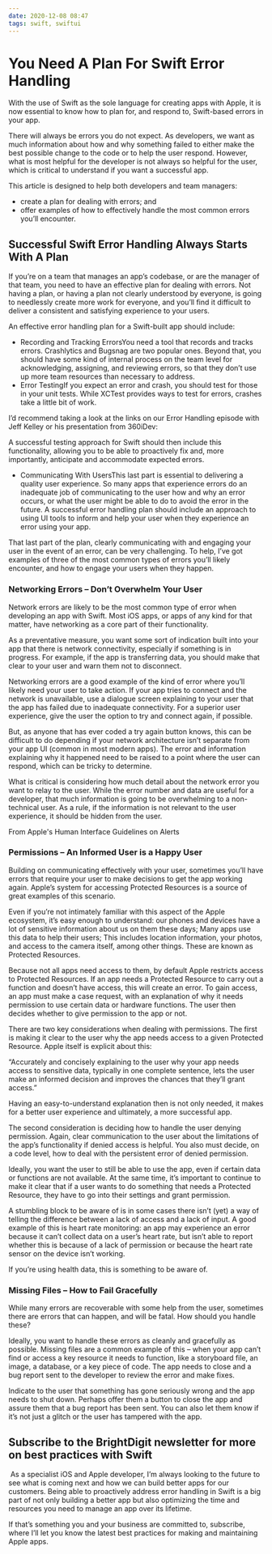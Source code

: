 ```yaml
---
date: 2020-12-08 08:47
tags: swift, swiftui
---
```

# You Need A Plan For Swift Error Handling


With the use of Swift as the sole language for creating apps with Apple, it is now essential to know how to plan for, and respond to, Swift-based errors in your app. 



There will always be errors you do not expect. As developers, we want as much information about how and why something failed to either make the best possible change to the code or to help the user respond. However, what is most helpful for the developer is not always so helpful for the user, which is critical to understand if you want a successful app.



This article is designed to help both developers and team managers:


-   create a plan for dealing with errors; and
-   offer examples of how to effectively handle the most common errors you’ll encounter.

## Successful Swift Error Handling Always Starts With A Plan


If you’re on a team that manages an app’s codebase, or are the manager of that team, you need to have an effective plan for dealing with errors. Not having a plan, or having a plan not clearly understood by everyone, is going to needlessly create more work for everyone, and you’ll find it difficult to deliver a consistent and satisfying experience to your users.



An effective error handling plan for a Swift-built app should include:


-   Recording and Tracking ErrorsYou need a tool that records and tracks errors. Crashlytics and Bugsnag are two popular ones. Beyond that, you should have some kind of internal process on the team level for acknowledging, assigning, and reviewing errors, so that they don’t use up more team resources than necessary to address.
-   Error TestingIf you expect an error and crash, you should test for those in your unit tests. While XCTest provides ways to test for errors, crashes take a little bit of work. 


I’d recommend taking a look at the links on our Error Handling episode with Jeff Kelley or his presentation from 360iDev:



A successful testing approach for Swift should then include this functionality, allowing you to be able to proactively fix and, more importantly, anticipate and accommodate expected errors.


-   Communicating With UsersThis last part is essential to delivering a quality user experience. So many apps that experience errors do an inadequate job of communicating to the user how and why an error occurs, or what the user might be able to do to avoid the error in the future. A successful error handling plan should include an approach to using UI tools to inform and help your user when they experience an error using your app.


That last part of the plan, clearly communicating with and engaging your user in the event of an error, can be very challenging. To help, I’ve got examples of three of the most common types of errors you’ll likely encounter, and how to engage your users when they happen.


### Networking Errors – Don’t Overwhelm Your User


Network errors are likely to be the most common type of error when developing an app with Swift. Most iOS apps, or apps of any kind for that matter, have networking as a core part of their functionality. 



As a preventative measure, you want some sort of indication built into your app that there is network connectivity, especially if something is in progress. For example, if the app is transferring data, you should make that clear to your user and warn them not to disconnect.



Networking errors are a good example of the kind of error where you’ll likely need your user to take action. If your app tries to connect and the network is unavailable, use a dialogue screen explaining to your user that the app has failed due to inadequate connectivity. For a superior user experience, give the user the option to try and connect again, if possible.



But, as anyone that has ever coded a try again button knows, this can be difficult to do depending if your network architecture isn’t separate from your app UI (common in most modern apps). The error and information explaining why it happened need to be raised to a point where the user can respond, which can be tricky to determine.



What is critical is considering how much detail about the network error you want to relay to the user. While the error number and data are useful for a developer, that much information is going to be overwhelming to a non-technical user. As a rule, if the information is not relevant to the user experience, it should be hidden from the user.



From Apple's Human Interface Guidelines on Alerts


### Permissions – An Informed User is a Happy User


Building on communicating effectively with your user, sometimes you’ll have errors that require your user to make decisions to get the app working again. Apple’s system for accessing Protected Resources is a source of great examples of this scenario. 



Even if you’re not intimately familiar with this aspect of the Apple ecosystem, it’s easy enough to understand: our phones and devices have a lot of sensitive information about us on them these days; Many apps use this data to help their users; This includes location information, your photos, and access to the camera itself, among other things. These are known as Protected Resources.



Because not all apps need access to them, by default Apple restricts access to Protected Resources. If an app needs a Protected Resource to carry out a function and doesn’t have access, this will create an error. To gain access, an app must make a case request, with an explanation of why it needs permission to use certain data or hardware functions. The user then decides whether to give permission to the app or not.



There are two key considerations when dealing with permissions. The first is making it clear to the user why the app needs access to a given Protected Resource. Apple itself is explicit about this:



“Accurately and concisely explaining to the user why your app needs access to sensitive data, typically in one complete sentence, lets the user make an informed decision and improves the chances that they’ll grant access.”



Having an easy-to-understand explanation then is not only needed, it makes for a better user experience and ultimately, a more successful app.



The second consideration is deciding how to handle the user denying permission. Again, clear communication to the user about the limitations of the app’s functionality if denied access is helpful. You also must decide, on a code level, how to deal with the persistent error of denied permission.



Ideally, you want the user to still be able to use the app, even if certain data or functions are not available. At the same time, it’s important to continue to make it clear that if a user wants to do something that needs a Protected Resource, they have to go into their settings and grant permission.



A stumbling block to be aware of is in some cases there isn’t (yet) a way of telling the difference between a lack of access and a lack of input. A good example of this is heart rate monitoring: an app may experience an error because it can’t collect data on a user’s heart rate, but isn’t able to report whether this is because of a lack of permission or because the heart rate sensor on the device isn’t working.



If you’re using health data, this is something to be aware of.


### Missing Files – How to Fail Gracefully


While many errors are recoverable with some help from the user, sometimes there are errors that can happen, and will be fatal. How should you handle these?



Ideally, you want to handle these errors as cleanly and gracefully as possible. Missing files are a common example of this – when your app can’t find or access a key resource it needs to function, like a storyboard file, an image, a database, or a key piece of code. The app needs to close and a bug report sent to the developer to review the error and make fixes. 



Indicate to the user that something has gone seriously wrong and the app needs to shut down. Perhaps offer them a button to close the app and assure them that a bug report has been sent. You can also let them know if it’s not just a glitch or the user has tampered with the app.  


## Subscribe to the BrightDigit newsletter for more on best practices with Swift


 As a specialist iOS and Apple developer, I’m always looking to the future to see what is coming next and how we can build better apps for our customers. Being able to proactively address error handling in Swift is a big part of not only building a better app but also optimizing the time and resources you need to manage an app over its lifetime.



If that’s something you and your business are committed to, subscribe, where I’ll let you know the latest best practices for making and maintaining Apple apps.